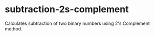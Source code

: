 # subtraction-2s-complement
Calculates subtraction of two binary numbers using 2's Complement method.
